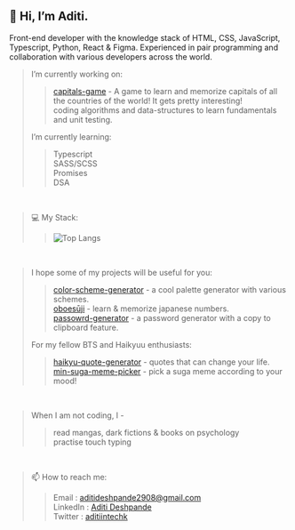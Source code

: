 <h2>👋 Hi, I’m Aditi. </h2>

<p>Front-end developer with the knowledge stack of HTML, CSS, JavaScript, Typescript, Python, React & Figma. Experienced in pair programming and collaboration with various developers across the world.</p>

> I’m currently working on:
> > [capitals-game](https://github.com/aditiintechk/capitals-game) - A game to learn and memorize capitals of all the countries of the world! It gets pretty interesting! <br/>
> > coding algorithms and data-structures to learn fundamentals and unit testing. <br/>
> 
> I’m currently learning:
> > Typescript <br/>
> > SASS/SCSS <br/>
> > Promises <br/>
> > DSA <br/>

<br/>

> 💻 My Stack:
> > ![Top Langs](https://github-readme-stats.vercel.app/api/top-langs/?username=aditiintechk&layout=compact&show_icons=true&theme=onedark)

<br/>

> I hope some of my projects will be useful for you:
> > [color-scheme-generator](https://aditiintechk.github.io/color-scheme-generator/) - a cool palette generator with various schemes. <br/>
> > [oboesūji](https://aditiintechk.github.io/oboeSuji/) - learn & memorize japanese numbers. <br/>
> > [passowrd-generator](https://aditiintechk.github.io/password-generator/) - a password generator with a copy to clipboard feature. <br/>
> 
> For my fellow BTS and Haikyuu enthusiasts:
> > [haikyu-quote-generator](https://aditiintechk.github.io/haikyu-quote-generator/) - quotes that can change your life. <br/>
> > [min-suga-meme-picker](https://aditiintechk.github.io/min-suga-meme-picker/) - pick a suga meme according to your mood! <br/>

<br/>

> When I am not coding, I -
> > read mangas, dark fictions & books on psychology <br/>
> > practise touch typing

<br/>

> 📫 How to reach me:
> > Email    : aditideshpande2908@gmail.com <br/>
> > LinkedIn : [Aditi Deshpande](https://www.linkedin.com/in/aditi-deshpande-b6966122a/) <br/>
> > Twitter  : [aditiintechk](https://twitter.com/aditiintechk) <br/>





<!---
> I hope some of my projects will be useful for you:
> > [countdown-timer-loop](https://aditi002-holo.github.io/countdown-timer-loop/) - An app that loops a 10/30/60 seconds timer for given number of times. You can use it to polish your skills or for short workouts. <br>
> > [biblio-stack](https://github.com/Aditi002-holo/biblio-stack) - An app that tracks our reads & store our thoughts/learings throughout the year<br/>
> 
> For BTS and Haikyuu enthusiasts:
> > [Typescript](https://www.typescriptlang.org/) <br/>
> > [Flask](https://flask.palletsprojects.com/en/3.0.x/) <br/>
> > [Tailwind](https://tailwindcss.com/)

<br/>
--->
